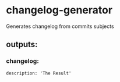 # changelog-generator

Generates changelog from commits subjects

## outputs:
### changelog:
    description: 'The Result'